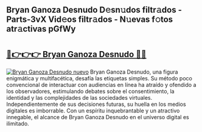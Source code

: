 ## Bryan Ganoza Desnudo D𝚎sn𝚞dos filtr𝚊dos - Parts-3vX Vid𝚎os filtr𝚊dos - N𝚞evas f𝚘tos atr𝚊ctivas pGfWy

# <h2><a href="http://mb3t81.tromn.icu/?c=Bryan+Ganoza+Desnudo">🔗👉👉👉 Bryan Ganoza Desnudo 🔗🔗</a></h2>

[![Bryan Ganoza Desnudo nuevo](https://i.imgur.com/pEAQMta.gif)](http://mb3t81.tromn.icu/?c=Bryan+Ganoza+Desnudo)
Bryan Ganoza Desnudo, una figura enigmática y multifacética, desafía las etiquetas simples. Su método poco convencional de interactuar con audiencias en línea ha atraído y ofendido a los observadores, estimulando debates sobre el consentimiento, la identidad y las complejidades de las sociedades virtuales. Independientemente de sus decisiones futuras, su huella en los medios digitales es imborrable. Con un espíritu inquebrantable y un atractivo innegable, el alcance de Bryan Ganoza Desnudo en el universo digital es ilimitado.
